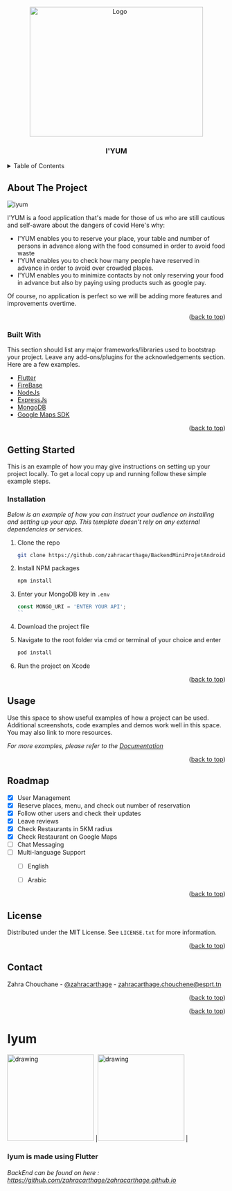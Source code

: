 




<!-- PROJECT LOGO -->
<br />
<div align="center">
  <a href="https://github.com/othneildrew/Best-README-Template">
    <img src= "https://user-images.githubusercontent.com/37340110/166061355-8442d481-9175-4fd0-8968-04500955c0af.png"
 alt="Logo" width="400" height="300">
  </a>

  <h3 align="center">I'YUM</h3>
</div>



<!-- TABLE OF CONTENTS -->
<details>
  <summary>Table of Contents</summary>
  <ol>
    <li>
      <a href="#about-the-project">About The Project</a>
      <ul>
        <li><a href="#built-with">Built With</a></li>
      </ul>
    </li>
    <li>
      <a href="#getting-started">Getting Started</a>
      <ul>
        <li><a href="#prerequisites">Prerequisites</a></li>
        <li><a href="#installation">Installation</a></li>
      </ul>
    </li>
    <li><a href="#usage">Usage</a></li>
    <li><a href="#roadmap">Roadmap</a></li>
    <li><a href="#contributing">Contributing</a></li>
    <li><a href="#license">License</a></li>
    <li><a href="#contact">Contact</a></li>
    <li><a href="#acknowledgments">Acknowledgments</a></li>
  </ol>
</details>



<!-- ABOUT THE PROJECT -->
## About The Project
![iyum](https://user-images.githubusercontent.com/37340110/166061355-8442d481-9175-4fd0-8968-04500955c0af.png)

I'YUM is a food application that's made for those of us who are still cautious and self-aware about the dangers of covid
Here's why:
* I'YUM enables you to reserve your place, your table and number of persons in advance along with the food consumed in order to avoid food waste
* I'YUM enables you to check how many people have reserved in advance in order to avoid over crowded places.
* I'YUM enables you to minimize contacts by not only reserving your food in advance but also by paying using products such as google pay.

Of course, no application is perfect so we will be adding more features and improvements overtime.

<p align="right">(<a href="#top">back to top</a>)</p>



### Built With

This section should list any major frameworks/libraries used to bootstrap your project. Leave any add-ons/plugins for the acknowledgements section. Here are a few examples.

* [Flutter](/reference/flutter-cli)
* [FireBase](https://firebase.google.com)
* [NodeJs](https://nodejs.org/en/)
* [ExpressJs](https://expressjs.com/fr/)
* [MongoDB](https://www.mongodb.com)
* [Google Maps SDK](https://developers.google.com/maps?hl=fr)

<p align="right">(<a href="#top">back to top</a>)</p>



<!-- GETTING STARTED -->
## Getting Started

This is an example of how you may give instructions on setting up your project locally.
To get a local copy up and running follow these simple example steps.



### Installation

_Below is an example of how you can instruct your audience on installing and setting up your app. This template doesn't rely on any external dependencies or services._

1. Clone the repo
   ```sh
   git clone https://github.com/zahracarthage/BackendMiniProjetAndroid
   ```
3. Install NPM packages
   ```sh
   npm install
   ```
4. Enter your MongoDB key in `.env`
   ```js
   const MONGO_URI = 'ENTER YOUR API';
   ``
5. Download the project file

6. Navigate to the root folder via cmd or terminal of your choice and enter  
    ```sh
   pod install
   ```
   
7. Run the project on Xcode
   
 

<p align="right">(<a href="#top">back to top</a>)</p>



<!-- USAGE EXAMPLES -->
## Usage

Use this space to show useful examples of how a project can be used. Additional screenshots, code examples and demos work well in this space. You may also link to more resources.

_For more examples, please refer to the [Documentation](https://example.com)_

<p align="right">(<a href="#top">back to top</a>)</p>



<!-- ROADMAP -->
## Roadmap

- [x] User Management
- [x] Reserve places, menu, and check out number of reservation
- [x] Follow other users and check their updates
- [x] Leave reviews 
- [x] Check Restaurants in 5KM radius
- [x] Check Restaurant on Google Maps 
- [ ] Chat Messaging
- [ ] Multi-language Support
    - [ ] English
    - [ ] Arabic


<p align="right">(<a href="#top">back to top</a>)</p>




<!-- LICENSE -->
## License

Distributed under the MIT License. See `LICENSE.txt` for more information.

<p align="right">(<a href="#top">back to top</a>)</p>



<!-- CONTACT -->
## Contact

Zahra Chouchane - [@zahracarthage](https://twitter.com/zahracarthage) - zahracarthage.chouchene@esprt.tn


<p align="right">(<a href="#top">back to top</a>)</p>






<p align="right">(<a href="#top">back to top</a>)</p>

# Iyum



<img src="https://user-images.githubusercontent.com/37340110/171990644-b178492a-4a02-4a03-98eb-5299da77dbfd.png" alt="drawing" style="width:200px;"/>  |<img src="https://user-images.githubusercontent.com/37340110/172024937-028a52c4-2bb8-40fb-b2fc-0e86668100d9.png" alt="drawing" style="width:200px;"/>  | 


    

### Iyum is made using Flutter
###### BackEnd can be found on here : https://github.com/zahracarthage/zahracarthage.github.io
</br>
</br>
</br>
</br>
</br>
